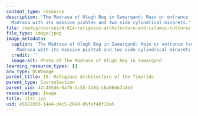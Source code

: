 ```yaml
---
content_type: resource
description: 'The Madrasa of Ulugh Beg in Samarqand: Main or entrance facade of the
  Madrasa with its massive pishtak and two side cylindrical minarets.'
file: /media/courses/4-614-religious-architecture-and-islamic-cultures-fall-2002/e5022d3314e4d4c5269005fef48f18a5_1121.jpg
file_type: image/jpeg
image_metadata:
  caption: 'The Madrasa of Ulugh Beg in Samarqand: Main or entrance facade of the
    Madrasa with its massive pishtak and two side cylindrical minarets.'
  credit: ''
  image-alt: Photo of The Madrasa of Ulugh Beg in Samarqand
learning_resource_types: []
ocw_type: OCWImage
parent_title: 15. Religious Architecture of the Timurids
parent_type: CourseSection
parent_uid: 42c455d6-0af6-1c55-3b81-c6a08eb7a2e2
resourcetype: Image
title: 1121.jpg
uid: e5022d33-14e4-d4c5-2690-05fef48f18a5
---
```

